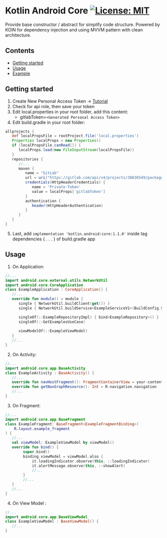 # Kotlin Android Core [![License: MIT](https://img.shields.io/badge/License-MIT-yellow.svg)](https://opensource.org/licenses/MIT)
Provide base constructor / abstract for simplify code structure.
Powered by KOIN for dependency injection and using MVVM pattern with clean architecture.

## Contents
- [Getting started](#getting-started)
- [Usage](#usage)
- [Example](https://gitlab.com/tossaro/kotlin-android-core/tree/main/example)

## Getting started
1. Create New Personal Access Token -> [Tutorial](https://docs.gitlab.com/ee/user/profile/personal_access_tokens.html)
2. Check for api role, then save your token
3. Edit local.properties in your root folder, add this content:
    - gitlabToken=`<Generated Personal Access Token>`
4. Edit build.gradle in your root folder:
```groovy
allprojects {
   def localPropsFile = rootProject.file('local.properties')
   Properties localProps = new Properties()
   if (localPropsFile.canRead()) {
      localProps.load(new FileInputStream(localPropsFile))
   }
   repositories {
      //...
      maven {
         name = "GitLab"
         url = uri("https://gitlab.com/api/v4/projects/38836549/packages/maven")
         credentials(HttpHeaderCredentials) {
            name = 'Private-Token'
            value = localProps['gitlabToken']
         }
         authentication {
            header(HttpHeaderAuthentication)
         }
      }
   }
}
```
5. Last, add `implementation 'kotlin.android:core:1.1.0'` inside tag dependencies { . . . } of build.gradle app

## Usage
1. On Application:
```kotlin
//...
import android.core.external.utils.NetworkUtil
import android.core.CoreApplication
class ExampleApplication : CoreApplication() {
   //...
   override fun module() = module {
      single { NetworkUtil.buildClient(get()) }
      single { NetworkUtil.buildService<ExampleServiceV1>(BuildConfig.SERVER, get()) }

      singleOf(::ExampleRepositoryImpl) { bind<ExampleRepository>() }
      singleOf(::GetExamplesUseCase)
      
      viewModelOf(::ExampleViewModel)
   }
   //...
} 
```
2. On Activity:
```kotlin
//...
import android.core.app.BaseActivity
class ExampleActivity : BaseActivity() {
   //...
   override fun navHostFragment(): FragmentContainerView = your-content-fragment-view-binding
   override fun getNavGraphResource(): Int = R.navigation.navigation
   //...
} 
```
3. On Fragment:
```kotlin
//...
import android.core.app.BaseFragment
class ExampleFragment: BaseFragment<ExampleFragmentBinding>(
    R.layout.example_fragment
) {
   //...
   val viewModel: ExampleViewModel by viewModel()
   override fun bind() {
        super.bind()
        binding.viewModel = viewModel.also {
            it.loadingIndicator.observe(this, ::loadingIndicator)
            it.alertMessage.observe(this, ::showAlert)
            //...
        }
        //...
   }
   //...
} 
```
4. On View Model :
```kotlin
//...
import android.core.app.BaseViewModel
class ExampleViewModel : BaseViewModel() {
   //...
} 
```